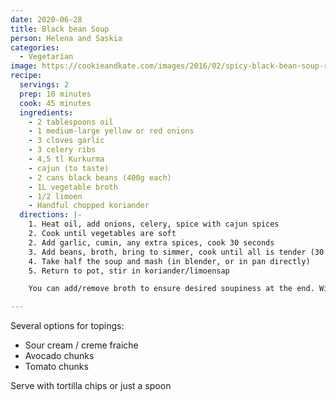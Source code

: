 ```yaml
---
date: 2020-06-28
title: Black bean Soup
person: Helena and Saskia
categories:
  - Vegetarian
image: https://cookieandkate.com/images/2016/02/spicy-black-bean-soup-recipe-4-768x1154.jpg
recipe:
  servings: 2
  prep: 10 minutes
  cook: 45 minutes
  ingredients:
    - 2 tablespoons oil
    - 1 medium-large yellow or red onions
    - 3 cloves garlic
    - 3 celery ribs
    - 4,5 tl Kurkurma
    - cajun (to taste)
    - 2 cans black beans (400g each)
    - 1L vegetable broth
    - 1/2 limoen
    - Handful chopped koriander
  directions: |-
    1. Heat oil, add onions, celery, spice with cajun spices
    2. Cook until vegetables are soft
    2. Add garlic, cumin, any extra spices, cook 30 seconds
    3. Add beans, broth, bring to simmer, cook until all is tender (30 mins)
    4. Take half the soup and mash (in blender, or in pan directly)
    5. Return to pot, stir in koriander/limoensap

    You can add/remove broth to ensure desired soupiness at the end. With these directions, very thick, just slightly runny refried beans.

---
```


Several options for topings:

- Sour cream / creme fraiche
- Avocado chunks
- Tomato chunks

Serve with tortilla chips or just a spoon
